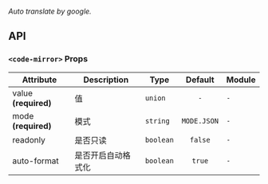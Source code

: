 ```yaml

```

*Auto translate by google.*


## API


### `<code-mirror>` Props

|Attribute|Description|Type|Default|Module|
|---|---|---|:---:|---|
|value **(required)**|值|`union`|`-`|`-`|
|mode **(required)**|模式|`string`|`MODE.JSON`|`-`|
|readonly|是否只读|`boolean`|`false`|`-`|
|auto-format|是否开启自动格式化|`boolean`|`true`|`-`|


